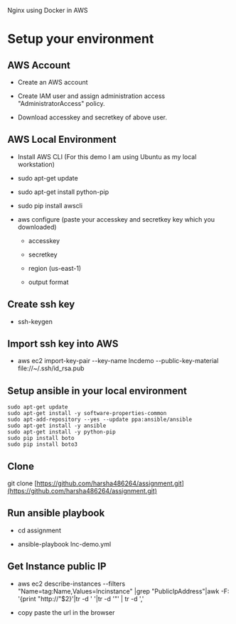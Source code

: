 Nginx using Docker in AWS


# Setup your environment 

## AWS Account

* Create an AWS account

* Create IAM user and assign administration access "AdministratorAccess" policy.

* Download accesskey and secretkey of above user.


## AWS Local Environment

* Install AWS CLI (For this demo I am using Ubuntu as my local workstation)

* sudo apt-get update

* sudo apt-get install python-pip

* sudo pip install awscli

* aws configure (paste your accesskey and secretkey key which you downloaded)

    * accesskey

    * secretkey

    * region (us-east-1)

    * output format

## Create ssh key

* ssh-keygen

## Import ssh key into AWS

* aws ec2 import-key-pair --key-name lncdemo --public-key-material file://~/.ssh/id_rsa.pub

## Setup ansible in your local environment

```
sudo apt-get update
sudo apt-get install -y software-properties-common
sudo apt-add-repository --yes --update ppa:ansible/ansible
sudo apt-get install -y ansible
sudo apt-get install -y python-pip
sudo pip install boto
sudo pip install boto3
```
## Clone 

git clone [https://github.com/harsha486264/assignment.git](https://github.com/harsha486264/assignment.git)

## Run ansible playbook

* cd assignment

* ansible-playbook lnc-demo.yml

## Get Instance public IP

* aws ec2 describe-instances --filters "Name=tag:Name,Values=lncinstance" |grep "PublicIpAddress"|awk -F: '{print "http://"$2}'|tr -d ' '|tr -d '"' | tr -d ','

* copy paste the url in the browser

